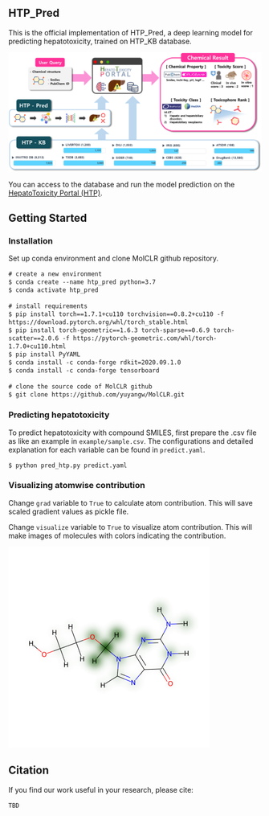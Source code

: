 ## HTP_Pred ##

This is the official implementation of HTP_Pred, a deep learning model for predicting hepatotoxicity, trained on HTP_KB database.

<img src="src/overview_htp.png" width="600">

You can access to the database and run the model prediction on the [HepatoToxicity Portal (HTP)](https://kobic.re.kr/htp/).

## Getting Started

### Installation

Set up conda environment and clone MolCLR github repository.

```
# create a new environment
$ conda create --name htp_pred python=3.7
$ conda activate htp_pred

# install requirements
$ pip install torch==1.7.1+cu110 torchvision==0.8.2+cu110 -f https://download.pytorch.org/whl/torch_stable.html
$ pip install torch-geometric==1.6.3 torch-sparse==0.6.9 torch-scatter==2.0.6 -f https://pytorch-geometric.com/whl/torch-1.7.0+cu110.html
$ pip install PyYAML
$ conda install -c conda-forge rdkit=2020.09.1.0
$ conda install -c conda-forge tensorboard

# clone the source code of MolCLR github
$ git clone https://github.com/yuyangw/MolCLR.git
```

### Predicting hepatotoxicity

To predict hepatotoxicity with compound SMILES, first prepare the .csv file as like an example in `example/sample.csv`.
The configurations and detailed explanation for each variable can be found in `predict.yaml`.
```
$ python pred_htp.py predict.yaml
```

### Visualizing atomwise contribution

Change `grad` variable to `True` to calculate atom contribution.
This will save scaled gradient values as pickle file.

Change `visualize` variable to `True` to visualize atom contribution.
This will make images of molecules with colors indicating the contribution.

<img src="src/grad.png" width="400">


## Citation

If you find our work useful in your research, please cite:

```
TBD
```